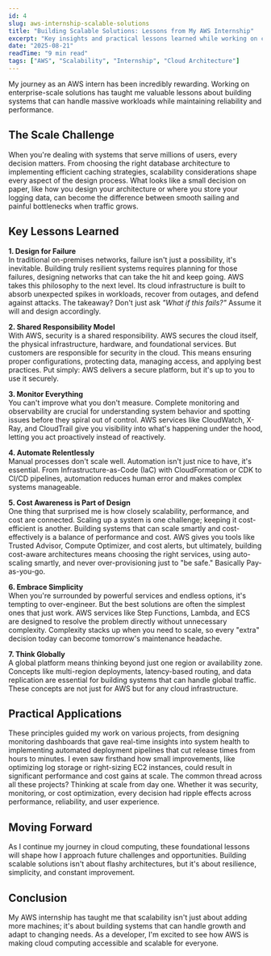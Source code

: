 ```yaml
---
id: 4
slug: aws-internship-scalable-solutions
title: "Building Scalable Solutions: Lessons from My AWS Internship"
excerpt: "Key insights and practical lessons learned while working on cloud solutions at Amazon Web Services (AWS)."
date: "2025-08-21"
readTime: "9 min read"
tags: ["AWS", "Scalability", "Internship", "Cloud Architecture"]
---
```


My journey as an AWS intern has been incredibly rewarding. Working on enterprise-scale solutions has taught me valuable lessons about building systems that can handle massive workloads while maintaining reliability and performance.

## The Scale Challenge

When you're dealing with systems that serve millions of users, every decision matters. From choosing the right database architecture to implementing efficient caching strategies, scalability considerations shape every aspect of the design process. What looks like a small decision on paper, like how you design your architecture or where you store your logging data, can become the difference between smooth sailing and painful bottlenecks when traffic grows.

## Key Lessons Learned

**1. Design for Failure**  
In traditional on-premises networks, failure isn't just a possibility, it's inevitable. Building truly resilient systems requires planning for those failures, designing networks that can take the hit and keep going. AWS takes this philosophy to the next level. Its cloud infrastructure is built to absorb unexpected spikes in workloads, recover from outages, and defend against attacks. The takeaway? Don't just ask _"What if this fails?"_ Assume it will and design accordingly.

**2. Shared Responsibility Model**  
With AWS, security is a shared responsibility. AWS secures the cloud itself, the physical infrastructure, hardware, and foundational services. But customers are responsible for security in the cloud. This means ensuring proper configurations, protecting data, managing access, and applying best practices. Put simply: AWS delivers a secure platform, but it's up to you to use it securely.

**3. Monitor Everything**  
You can't improve what you don't measure. Complete monitoring and observability are crucial for understanding system behavior and spotting issues before they spiral out of control. AWS services like CloudWatch, X-Ray, and CloudTrail give you visibility into what's happening under the hood, letting you act proactively instead of reactively.

**4. Automate Relentlessly**  
Manual processes don't scale well. Automation isn't just nice to have, it's essential. From Infrastructure-as-Code (IaC) with CloudFormation or CDK to CI/CD pipelines, automation reduces human error and makes complex systems manageable.

**5. Cost Awareness is Part of Design**  
One thing that surprised me is how closely scalability, performance, and cost are connected. Scaling up a system is one challenge; keeping it cost-efficient is another. Building systems that can scale smartly and cost-effectively is a balance of performance and cost. AWS gives you tools like Trusted Advisor, Compute Optimizer, and cost alerts, but ultimately, building cost-aware architectures means choosing the right services, using auto-scaling smartly, and never over-provisioning just to "be safe." Basically Pay-as-you-go.

**6. Embrace Simplicity**  
When you're surrounded by powerful services and endless options, it's tempting to over-engineer. But the best solutions are often the simplest ones that just work. AWS services like Step Functions, Lambda, and ECS are designed to resolve the problem directly without unnecessary complexity. Complexity stacks up when you need to scale, so every "extra" decision today can become tomorrow's maintenance headache.

**7. Think Globally**  
A global platform means thinking beyond just one region or availability zone. Concepts like multi-region deployments, latency-based routing, and data replication are essential for building systems that can handle global traffic. These concepts are not just for AWS but for any cloud infrastructure.

## Practical Applications

These principles guided my work on various projects, from designing monitoring dashboards that gave real-time insights into system health to implementing automated deployment pipelines that cut release times from hours to minutes. I even saw firsthand how small improvements, like optimizing log storage or right-sizing EC2 instances, could result in significant performance and cost gains at scale. The common thread across all these projects? Thinking at scale from day one. Whether it was security, monitoring, or cost optimization, every decision had ripple effects across performance, reliability, and user experience.

## Moving Forward

As I continue my journey in cloud computing, these foundational lessons will shape how I approach future challenges and opportunities. Building scalable solutions isn't about flashy architectures, but it's about resilience, simplicity, and constant improvement.

## Conclusion

My AWS internship has taught me that scalability isn't just about adding more machines; it's about building systems that can handle growth and adapt to changing needs. As a developer, I'm excited to see how AWS is making cloud computing accessible and scalable for everyone.
